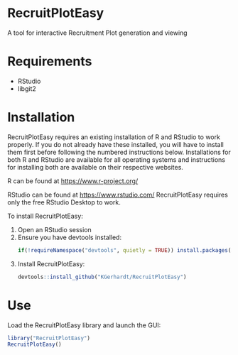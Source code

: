 # RecruitPlotEasy

A tool for interactive Recruitment Plot generation and viewing


# Requirements

- RStudio
- libgit2

# Installation

RecruitPlotEasy requires an existing installation of R and RStudio to work properly. If you do not already have these installed, you will have to install them first before following the numbered instructions below. Installations for both R and RStudio are available for all operating systems and instructions for installing both are available on their respective websites.

R can be found at https://www.r-project.org/

RStudio can be found at https://www.rstudio.com/ RecruitPlotEasy requires only the free RStudio Desktop to work.

To install RecruitPlotEasy:

1. Open an RStudio session
2. Ensure you have devtools installed:
   ```R
   if(!requireNamespace("devtools", quietly = TRUE)) install.packages("devtools")
   ```
3. Install RecruitPlotEasy:
   ```R
   devtools::install_github("KGerhardt/RecruitPlotEasy")
   ```


# Use

Load the RecruitPlotEasy library and launch the GUI:
```R
library("RecruitPlotEasy")
RecruitPlotEasy()
```
